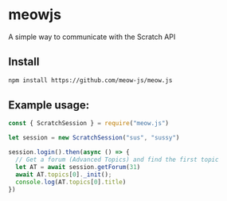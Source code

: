 # meowjs

A simple way to communicate with the Scratch API


## Install
```bash
npm install https://github.com/meow-js/meow.js
```

## Example usage:

```javascript
const { ScratchSession } = require("meow.js")

let session = new ScratchSession("sus", "sussy")

session.login().then(async () => {
  // Get a forum (Advanced Topics) and find the first topic
  let AT = await session.getForum(31)
  await AT.topics[0]._init();
  console.log(AT.topics[0].title)
})
```
